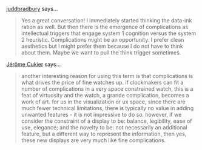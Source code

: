 <a href="http://gravatar.com/juddbradbury" rel="nofollow noopener" target="_blank">juddbradbury</a> says…
>	Yes a great conversation! I immediately started thinking the data-ink ration as well. But then there is the emergence of complications as intellectual triggers that engage system 1 cognition versus the system 2 heuristic. Complications might be an opportunity. I prefer clean aesthetics but I might prefer them because I do not have to think about them. Maybe we want to pull the think trigger sometimes.

<a href="http://www.facebook.com/662722923" rel="nofollow noopener" target="_blank">Jérôme Cukier</a> says…
>	another interesting reason for using this term is that complications is what drives the price of fine watches up. if clockmakers can fit a number of complications in a very space constrained watch, this is a feat of virtuosity and the watch, a grande complication, becomes a work of art. for us in the visualization or ux space, since there are much fewer technical limitations, there is typically no value in adding unwanted features - it is not impressive to do so. however, if we consider the constraint of a display to be: balance, legibility, ease of use, elegance; and the novelty to be: not necessarily an additional feature, but a different way to represent the information, then yes, these new displays are very much like fine complications.
